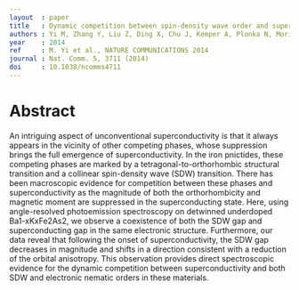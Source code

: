```yaml
---
layout  : paper
title   : Dynamic competition between spin-density wave order and superconductivity in under doped Ba<sub>1-x</sub>K<sub>x</sub>Fe<sub>2</sub>As<sub>2</sub>
authors : Yi M, Zhang Y, Liu Z, Ding X, Chu J, Kemper A, Plonka N, Moritz B, Hashimoto M, Mo S, Hussain Z, Devereaux TP, Fisher IR, Wen HH, Shen Z, Lu DH
year    : 2014
ref     : M. Yi et al., NATURE COMMUNICATIONS 2014
journal : Nat. Comm. 5, 3711 (2014)
doi     : 10.1038/ncomms4711
---
```


# Abstract

An intriguing aspect of unconventional superconductivity is that it always appears in the vicinity of other competing phases, whose suppression brings the full emergence of superconductivity. In the iron pnictides, these competing phases are marked by a tetragonal-to-orthorhombic structural transition and a collinear spin-density wave (SDW) transition. There has been macroscopic evidence for competition between these phases and superconductivity as the magnitude of both the orthorhombicity and magnetic moment are suppressed in the superconducting state. Here, using angle-resolved photoemission spectroscopy on detwinned underdoped Ba1-xKxFe2As2, we observe a coexistence of both the SDW gap and superconducting gap in the same electronic structure. Furthermore, our data reveal that following the onset of superconductivity, the SDW gap decreases in magnitude and shifts in a direction consistent with a reduction of the orbital anisotropy. This observation provides direct spectroscopic evidence for the dynamic competition between superconductivity and both SDW and electronic nematic orders in these materials.
